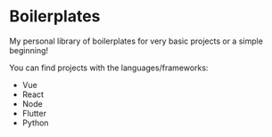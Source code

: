 # Boilerplates
My personal library of boilerplates for very basic projects or a simple beginning!

You can find projects with the languages/frameworks:
*   Vue
*   React
*   Node
*   Flutter
*   Python